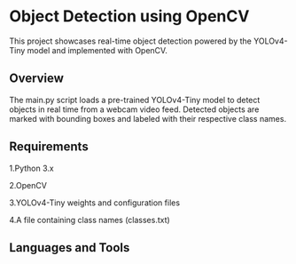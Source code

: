 
# Object Detection using OpenCV

This project showcases real-time object detection powered by the YOLOv4-Tiny model and implemented with OpenCV.



## Overview
The main.py script loads a pre-trained YOLOv4-Tiny model to detect objects in real time from a webcam video feed. Detected objects are marked with bounding boxes and labeled with their respective class names.
## Requirements

1.Python 3.x

2.OpenCV

3.YOLOv4-Tiny weights and configuration files

4.A file containing class names (classes.txt)
## Languages and Tools